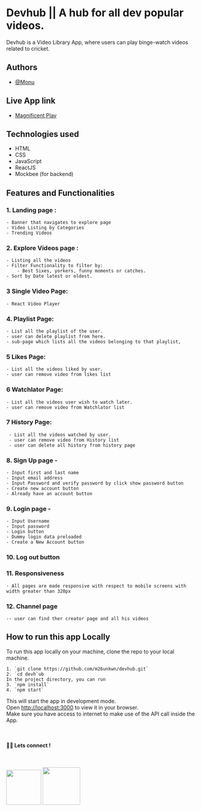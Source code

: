 # Devhub || A hub for all dev popular videos.

Devhub is a Video Library App, where users can play binge-watch videos related to cricket.

## Authors

- [@Monu](https://twitter.com/getumank)

## Live App link

- [Magnificent Play](https://devvhub.netlify.app/)

## Technologies used

- HTML
- CSS
- JavaScript
- ReactJS
- Mockbee (for backend)

## Features and Functionalities

### 1. Landing page :

    - Banner that navigates to explore page
    - Video Listing by Categories
    - Trending Videos

### 2. Explore Videos page :

    - Listing all the videos
    - Filter Functionality to filter by:
        - Best Sixes, yorkers, funny moments or catches.
    - Sort by Date latest or oldest.

### 3 Single Video Page:

    - React Video Player
  

### 4. Playlist Page:

    - List all the playlist of the user.
    - user can delete playlist from here.
    - sub-page which lists all the videos belonging to that playlist,

### 5 Likes Page:

    - List all the videos liked by user.
    - user can remove video from likes list

### 6 Watchlator Page:

    - List all the videos user wish to watch later.
    - user can remove video from Watchlator list

### 7 History Page:

     - List all the videos watched by user.
     - user can remove video from History list
     - user can delete all history from history page

### 8. Sign Up page -

    - Input first and last name
    - Input email address
    - Input Password and verify password by click show password button
    - Create new account button
    - Already have an account button

### 9. Login page -

    - Input Username
    - Input password
    - Login button
    - Dummy login data preloaded
    - Create a New Account button

### 10. Log out button

### 11. Responsiveness

    - All pages are made responsive with respect to mobile screens with width greater than 320px
### 12. Channel page
    -- user can find ther creator page and all his videos

## **How to run this app Locally**

To run this app locally on your machine, clone the repo to your local machine.

    1. `git clone https://github.com/m26unkwn/devhub.git`
    2. `cd devh`ub
    In the project directory, you can run
    3. `npm install`
    4. `npm start`

This will start the app in development mode.\
Open [http://localhost:3000](http://localhost:3000) to view it in your browser.\
Make sure you have access to internet to make use of the API call inside the App.

<br>

#### 👨‍💻 Lets connect !

<br>

<a href="https://twitter.com/getumank/"><img src="https://img.shields.io/badge/Twitter-1DA1F2?style=for-the-badge&logo=twitter&logoColor=white" width="93px"/></a>
<a href="https://www.linkedin.com/in/monu-shukla/"><img src="https://img.shields.io/badge/LinkedIn-0077B5?style=for-the-badge&logo=linkedin&logoColor=white" width="100px"/></a>
